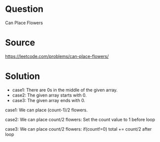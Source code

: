 # Question
Can Place Flowers

# Source
https://leetcode.com/problems/can-place-flowers/

# Solution
 - case1: There are 0s in the middle of the given array.
 - case2: The given array starts with 0.
 - case3: The given array ends with 0. 

case1: We can place (count-1)/2 flowers.

case2: We can place count/2 flowers: Set the count value to 1 before loop

case3: We can place count/2 flowers: if(count!=0) total += count/2 after loop

